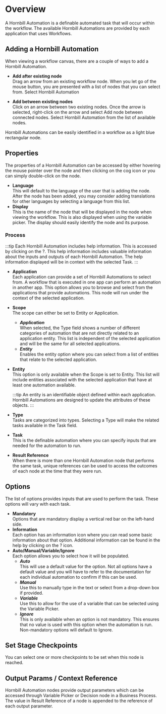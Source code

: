 # Overview
A Hornbill Automation is a definable automated task that will occur within the workflow. The available Hornbill Automations are provided by each application that uses Workflows.

## Adding a Hornbill Automation
When viewing a workflow canvas, there are a couple of ways to add a Hornbill Automation.

* **Add after existing node**<br>Drag an arrow from an existing workflow node. When you let go of the mouse button, you are presented with a list of nodes that you can select from. Select Hornbill Automation

* **Add between existing nodes**<br>Click on an arrow between two existing nodes. Once the arrow is selected, right-click on the arrow and select Add node between connected nodes. Select Hornbill Automation from the list of available nodes.

Hornbill Automations can be easily identified in a workflow as a light blue rectangular node.

## Properties
The properties of a Hornbill Automation can be accessed by either hovering the mouse pointer over the node and then clicking on the cog icon or you can simply double-click on the node.

* **Language**<br>This will default to the language of the user that is adding the node. After the node has been added, you may consider adding translations for other languages by selecting a language from this list.
* **Display**<br>This is the name of the node that will be displayed in the node when viewing the workflow. This is also displayed when using the variable picker. The display should easily identify the node and its purpose.

### Process

:::tip
Each Hornbill Automation includes help information. This is accessed by clicking on the ?. This help information includes valuable information about the inputs and outputs of each Hornbill Automation. The help information displayed will be in context with the selected Task.
:::

* **Application**<br>Each application can provide a set of Hornbill Automations to select from. A workflow that is executed in one app can perform an automation in another app. This option allows you to browse and select from the applications that provide automations. This node will run under the context of the selected application.

* **Scope**<br>The scope can either be set to Entity or Application.
    * ***Application***<br>When selected, the Type field shows a number of different categories of automation that are not directly related to an application entity. This list is independent of the selected application and will be the same for all selected applications.
    * ***Entity***<br>Enables the entity option where you can select from a list of entities that relate to the selected application.
* **Entity**<br>This option is only available when the Scope is set to Entity. This list will include entities associated with the selected application that have at least one automation available.

    :::tip
    An entity is an identifiable object defined within each application. Hornbill Automations are designed to update the attributes of these objects.
    :::

* **Type**<br>Tasks are categorized into types. Selecting a Type will make the related tasks available in the Task field.
* **Task**<br>This is the definable automation where you can specify inputs that are needed for the automation to run.
* **Result Reference**<br>When there is more than one Hornbill Automation node that performs the same task, unique references can be used to access the outcomes of each node at the time that they were run.

## Options
The list of options provides inputs that are used to perform the task. These options will vary with each task.

* **Mandatory**<br>Options that are mandatory display a vertical red bar on the left-hand side.
* **Information**<br>Each option has an information icon where you can read some basic information about that option. Additional information can be found in the help by clicking on the ? icon.
* **Auto/Manual/Variable/Ignore**<br>Each option allows you to select how it will be populated.
    * ***Auto***<br>This will use a default value for the option. Not all options have a default value and you will have to refer to the documentation for each individual automation to confirm if this can be used.
    * ***Manual***<br>Use this to manually type in the text or select from a drop-down box if provided.
    * ***Variable***<br>Use this to allow for the use of a variable that can be selected using the Variable Picker.
    * ***Ignore***<br>This is only available when an option is not mandatory. This ensures that no value is used with this option when the automation is run. Non-mandatory options will default to Ignore.

## Set Stage Checkpoints
You can select one or more checkpoints to be set when this node is reached.

## Output Params / Context Reference
Hornbill Automation nodes provide output parameters which can be accessed through Variable Picker or Decision node in a Business Process. The value in Result Reference of a node is appended to the reference of each output parameter.